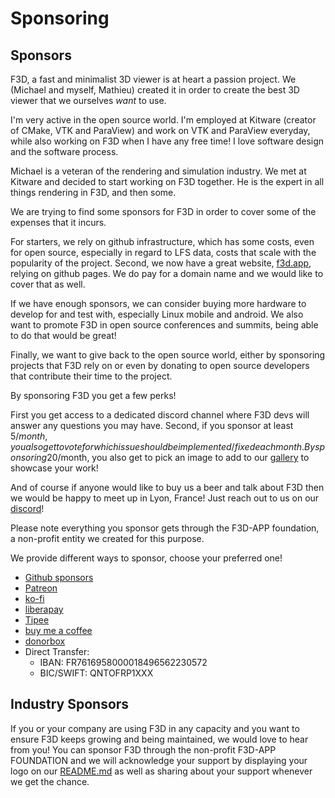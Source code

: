 # Sponsoring

## Sponsors

F3D, a fast and minimalist 3D viewer is at heart a passion project. We (Michael and myself, Mathieu) created it in order to create the best 3D viewer that we ourselves _want_ to use.

I'm very active in the open source world. I'm employed at Kitware (creator of CMake, VTK and ParaView) and work on VTK and ParaView everyday, while also working on F3D when I have any free time! I love software design and the software process.

Michael is a veteran of the rendering and simulation industry. We met at Kitware and decided to start working on F3D together. He is the expert in all things rendering in F3D, and then some.

We are trying to find some sponsors for F3D in order to cover some of the expenses that it incurs.

For starters, we rely on github infrastructure, which has some costs, even for open source, especially in regard to LFS data, costs that scale with the popularity of the project.
Second, we now have a great website, [f3d.app](https://f3d.app), relying on github pages. We do pay for a domain name and we would like to cover that as well.

If we have enough sponsors, we can consider buying more hardware to develop for and test with, especially Linux mobile and android.
We also want to promote F3D in open source conferences and summits, being able to do that would be great!

Finally, we want to give back to the open source world, either by sponsoring projects that F3D rely on or even by donating to open source developers that contribute their time to the project.

By sponsoring F3D you get a few perks!

First you get access to a dedicated discord channel where F3D devs will answer any questions you may have.
Second, if you sponsor at least 5$/month, you also get to vote for which issue should be implemented/fixed each month.
By sponsoring 20$/month, you also get to pick an image to add to our [gallery](https://f3d.app/doc/GALLERY.html) to showcase your work!

And of course if anyone would like to buy us a beer and talk about F3D then we would be happy to meet up in Lyon, France! Just reach out to us on our [discord](https://discord.f3d.app)!

Please note everything you sponsor gets through the F3D-APP foundation, a non-profit entity we created for this purpose.

We provide different ways to sponsor, choose your preferred one!

- [Github sponsors](https://github.com/sponsors/f3d-app)
- [Patreon](https://patreon.com/f3d_app_foundation)
- [ko-fi](https://ko-fi.com/f3d_app)
- [liberapay](https://liberapay.com/f3d-app/)
- [Tipee](https://fr.tipeee.com/f3d-app/)
- [buy me a coffee](https://buymeacoffee.com/f3d.app)
- [donorbox](https://donorbox.org/support-f3d)
- Direct Transfer:
  - IBAN: FR7616958000018496562230572
  - BIC/SWIFT: QNTOFRP1XXX
## Industry Sponsors

If you or your company are using F3D in any capacity and you want to ensure F3D keeps growing and being maintained, we would love to hear from you!
You can sponsor F3D through the non-profit F3D-APP FOUNDATION and we will acknowledge your support by displaying your logo on our [README.md](../../README.md) as
well as sharing about your support whenever we get the chance.

